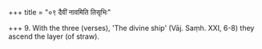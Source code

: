 +++
title = "०९ दैवीं नावमिति तिसृभिः"

+++
9. With the three (verses), 'The divine ship' (Vāj. Saṃh. XXI, 6-8) they ascend the layer (of straw).
